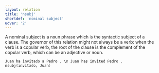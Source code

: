 ```yaml
---
layout: relation
title: 'nsubj'
shortdef: 'nominal subject'
udver: '2'
---
```


A nominal subject is a noun phrase which is the syntactic subject of a clause. The governor of this relation might not always be a verb: when the verb is a copular verb, the root of the clause is the complement of the copular verb, which can be an adjective or noun.

~~~ sdparse
Juan ha invitado a Pedro . \n Juan has invited Pedro .
nsubj(invitado, Juan)
~~~
<!-- Interlanguage links updated Ne 5. května 2024, 18:21:25 CEST -->
